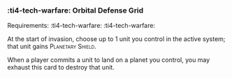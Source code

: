 ### :ti4-tech-warfare: **Orbital Defense Grid**

Requirements: :ti4-tech-warfare: :ti4-tech-warfare:

At the start of invasion, choose up to 1 unit you control in the active system; that unit gains <span style="font-variant:small-caps;">Planetary Shield</span>.

When a player commits a unit to land on a planet you control, you may exhaust this card to destroy that unit.
